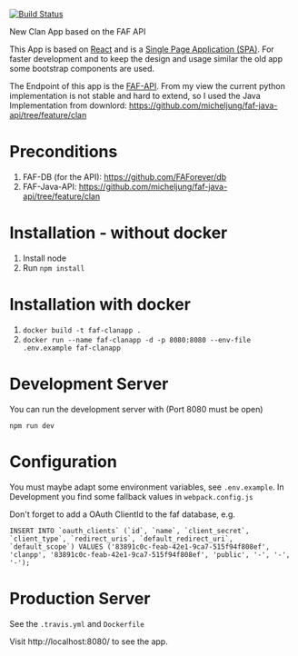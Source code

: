 [![Build Status](https://travis-ci.org/FAForever/clans.svg)](https://travis-ci.org/FAForever/clans)

New Clan App based on the FAF API

This App is based on [React](https://facebook.github.io/react/) and is a [Single Page Application (SPA)](https://www.wikiwand.com/en/Single-page_application). For faster development and to keep the design and usage similar the old app some bootstrap components are used. 

The Endpoint of this app is the [FAF-API](https://github.com/FAForever/api). From my view the current python implementation is not stable and hard to extend, so I used the Java Implementation from downlord: https://github.com/micheljung/faf-java-api/tree/feature/clan

# Preconditions

1. FAF-DB (for the API): https://github.com/FAForever/db
2. FAF-Java-API: https://github.com/micheljung/faf-java-api/tree/feature/clan 

# Installation - without docker

1. Install node
2. Run `npm install`

# Installation with docker

1. `docker build -t faf-clanapp .`
2. `docker run --name faf-clanapp -d -p 8080:8080 --env-file .env.example faf-clanapp`

# Development Server

You can run the development server with (Port 8080 must be open)

    npm run dev
  
# Configuration

You must maybe adapt some environment variables, see `.env.example`.
In Development you find some fallback values in `webpack.config.js`

Don't forget to add a OAuth ClientId to the faf database, e.g.

    INSERT INTO `oauth_clients` (`id`, `name`, `client_secret`, `client_type`, `redirect_uris`, `default_redirect_uri`, `default_scope`) VALUES ('83891c0c-feab-42e1-9ca7-515f94f808ef', 'clanpp', '83891c0c-feab-42e1-9ca7-515f94f808ef', 'public', '-', '-', '-');


    
# Production Server

See the `.travis.yml` and `Dockerfile`
    
Visit http://localhost:8080/ to see the app.
